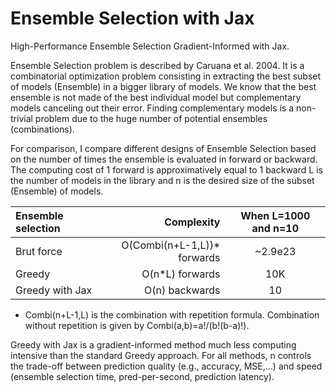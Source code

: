 # Ensemble Selection with Jax
High-Performance Ensemble Selection Gradient-Informed with Jax.

Ensemble Selection problem is described by Caruana et al. 2004. It is a combinatorial optimization problem consisting in extracting the best subset  of models (Ensemble) in a bigger library of models. We know that the best ensemble is not made of the best individual model but complementary models canceling out their error. Finding complementary models is a non-trivial problem due to the huge number of potential ensembles (combinations).


For comparison, I compare different designs of Ensemble Selection based on the number of times the ensemble is evaluated in forward or backward. The computing cost of 1 forward is approximatively equal to 1 backward L is the number of models in the library and n is the desired size of the subset (Ensemble) of models.

Ensemble selection | Complexity | When L=1000 and n=10
| :--- | ---: | :---:
Brut force  | O(Combi(n+L-1,L))* forwards | ~2.9e23
Greedy  | O(n*L) forwards | 10K
Greedy with Jax  | O(n) backwards | 10

* Combi(n+L-1,L) is the combination with repetition formula. Combination without repetition is given by Combi(a,b)=a!/(b!(b-a)!).


Greedy with Jax is a gradient-informed method much less computing intensive than the standard Greedy approach. For all methods, n controls the trade-off between prediction quality (e.g., accuracy, MSE,...) and speed (ensemble selection time, pred-per-second, prediction latency).
